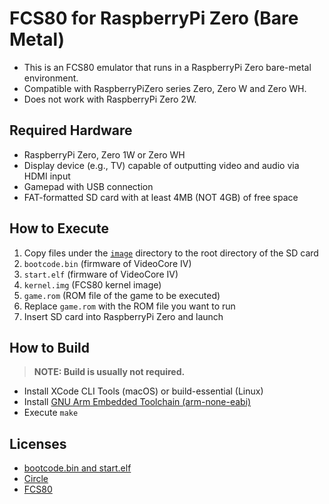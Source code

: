 # FCS80 for RaspberryPi Zero (Bare Metal)

- This is an FCS80 emulator that runs in a RaspberryPi Zero bare-metal environment.
- Compatible with RaspberryPiZero series Zero, Zero W and Zero WH.
- Does not work with RaspberryPi Zero 2W.

## Required Hardware

- RaspberryPi Zero, Zero 1W or Zero WH
- Display device (e.g., TV) capable of outputting video and audio via HDMI input
- Gamepad with USB connection
- FAT-formatted SD card with at least 4MB (NOT 4GB) of free space

## How to Execute

1. Copy files under the [`image`](image) directory to the root directory of the SD card
  1. `bootcode.bin` (firmware of VideoCore IV)
  2. `start.elf` (firmware of VideoCore IV)
  3. `kernel.img` (FCS80 kernel image)
  4. `game.rom` (ROM file of the game to be executed)
2. Replace `game.rom` with the ROM file you want to run
3. Insert SD card into RaspberryPi Zero and launch

## How to Build

> **NOTE: Build is usually not required.**

- Install XCode CLI Tools (macOS) or build-essential (Linux)
- Install [GNU Arm Embedded Toolchain (arm-none-eabi)](https://developer.arm.com/downloads/-/gnu-rm)
- Execute `make`

## Licenses

- [bootcode.bin and start.elf](./licenses-copy/LICENCE.broadcom)
- [Circle](./licenses-copy/circle.txt)
- [FCS80](../../LICENSE.txt)
